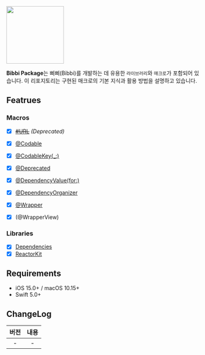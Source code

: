 <img src="https://github.com/rlarjsdn3/swift-macro-playground/assets/21079970/03ea4a38-951a-450f-9f38-36520b994e18" align="center" width="150" height="150"> </br>

**Bibbi Package**는 삐삐(Bibbi)를 개발하는 데 유용한 `라이브러리`와 `매크로`가 포함되어 있습니다. 이 리포지토리는 구현된 매크로의 기본 지식과 활용 방법을 설명하고 있습니다. </br>

## Featrues

### Macros

- [x] ~~[#URL]()~~ _(Deprecated)_

- [x] [@Codable]()
- [x] [@CodableKey(_:)]()
- [x] [@Deprecated]()
- [x] [@DependencyValue(for:)]()
- [x] [@DependencyOrganizer]()
- [x] [@Wrapper]()
- [x] (@WrapperView)

### Libraries

- [x] [Dependencies]()
- [x] [ReactorKit]()

## Requirements

* iOS 15.0+ / macOS 10.15+
* Swift 5.0+

## ChangeLog

|   버전  |          내용         |
| :----: | :------------------: |
| - | - |
